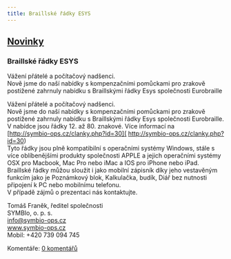 ```yaml
---
title: Braillské řádky ESYS
---
```

## [Novinky](index.php)

### Braillské řádky ESYS

Vážení přátelé a počítačový nadšenci.  
Nově jsme do naší nabídky s kompenzačními pomůckami pro zrakově postižené zahrnuly nabídku s Braillskými řádky Esys společnosti Eurobraille  
  
Vážení přátelé a počítačový nadšenci.  
Nově jsme do naší nabídky s kompenzačními pomůckami pro zrakově postižené zahrnuly nabídku s Braillskými řádky Esys společnosti Eurobraille.  
V nabídce jsou řádky 12. až 80. znakové. Více informací na  
[http://symbio-ops.cz/clanky.php?id=30]( http://symbio-ops.cz/clanky.php?id=30)  
Tyto řádky jsou plně kompatibilní s operačními systémy Windows, stále s více oblíbenějšími produkty společnosti APPLE a jejich operačními systémy OSX pro Macbook, Mac Pro nebo iMac a IOS pro iPhone nebo iPad.  
Braillské řádky můžou sloužit i jako mobilní zápisník díky jeho vestavěným funkcím jako je Poznámkový blok, Kalkulačka, budík, Diář bez nutnosti připojení k PC nebo mobilnímu telefonu.  
V případě zájmů o prezentaci nás kontaktujte.  
  
Tomáš Franěk, ředitel společnosti  
SYMBIo, o. p. s.  
[info@symbio-ops.cz](mailform.php?mail=info@symbio-ops.cz)  
www.symbio-ops.cz  
Mobil: +420 739 094 745

  
  

Komentáře: [0 komentářů](komentare.php?typ2=0&id=48)